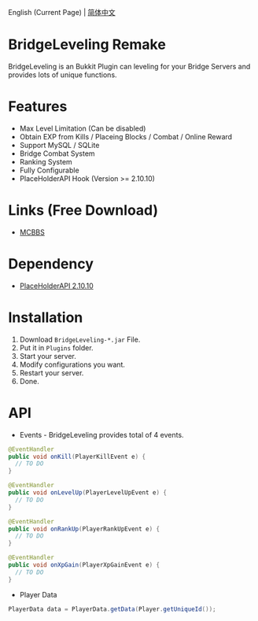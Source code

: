 English (Current Page)  |  [简体中文](https://github.com/China-Han-1209/BridgeLeveling/blob/main/README-zh_CN.md)

# BridgeLeveling Remake
BridgeLeveling is an Bukkit Plugin can leveling for your Bridge Servers and provides lots of unique functions.

# Features
- Max Level Limitation (Can be disabled)
- Obtain EXP from Kills / Placeing Blocks / Combat / Online Reward
- Support MySQL / SQLite
- Bridge Combat System
- Ranking System
- Fully Configurable
- PlaceHolderAPI Hook (Version >= 2.10.10)

# Links (Free Download)
- [MCBBS](https://www.mcbbs.net/thread-965207-1-1.html)

# Dependency
- [PlaceHolderAPI 2.10.10](https://github.com/PlaceholderAPI/PlaceholderAPI/releases/tag/2.10.10)

# Installation
1. Download `BridgeLeveling-*.jar` File.
2. Put it in `Plugins` folder.
3. Start your server.
4. Modify configurations you want.
5. Restart your server.
6. Done.

# API
- Events - BridgeLeveling provides total of 4 events.
```java
@EventHandler
public void onKill(PlayerKillEvent e) {
  // TO DO
}

@EventHandler
public void onLevelUp(PlayerLevelUpEvent e) {
  // TO DO
}

@EventHandler
public void onRankUp(PlayerRankUpEvent e) {
  // TO DO
}

@EventHandler
public void onXpGain(PlayerXpGainEvent e) {
  // TO DO
}

```
- Player Data
```java
PlayerData data = PlayerData.getData(Player.getUniqueId());
```
